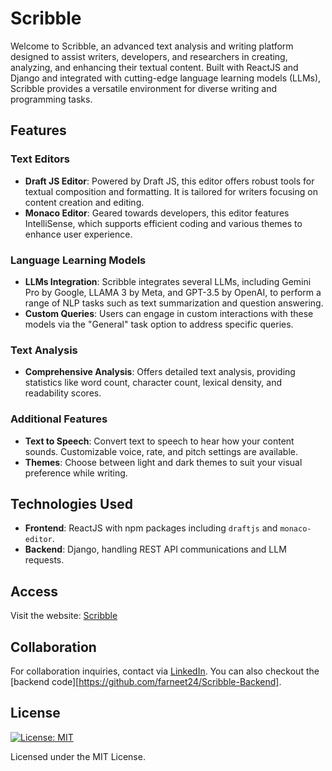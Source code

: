 # Scribble

Welcome to Scribble, an advanced text analysis and writing platform designed to assist writers, developers, and researchers in creating, analyzing, and enhancing their textual content. Built with ReactJS and Django and integrated with cutting-edge language learning models (LLMs), Scribble provides a versatile environment for diverse writing and programming tasks.

## Features

### Text Editors
- **Draft JS Editor**: Powered by Draft JS, this editor offers robust tools for textual composition and formatting. It is tailored for writers focusing on content creation and editing.
- **Monaco Editor**: Geared towards developers, this editor features IntelliSense, which supports efficient coding and various themes to enhance user experience.

### Language Learning Models
- **LLMs Integration**: Scribble integrates several LLMs, including Gemini Pro by Google, LLAMA 3 by Meta, and GPT-3.5 by OpenAI, to perform a range of NLP tasks such as text summarization and question answering.
- **Custom Queries**: Users can engage in custom interactions with these models via the "General" task option to address specific queries.

### Text Analysis
- **Comprehensive Analysis**: Offers detailed text analysis, providing statistics like word count, character count, lexical density, and readability scores.

### Additional Features
- **Text to Speech**: Convert text to speech to hear how your content sounds. Customizable voice, rate, and pitch settings are available.
- **Themes**: Choose between light and dark themes to suit your visual preference while writing.

## Technologies Used
- **Frontend**: ReactJS with npm packages including `draftjs` and `monaco-editor`.
- **Backend**: Django, handling REST API communications and LLM requests.

## Access
Visit the website: [Scribble](https://scribble-farneet.vercel.app/)

## Collaboration
For collaboration inquiries, contact via [LinkedIn](https://www.linkedin.com/in/farneet-singh-6b155b208/). You can also checkout the [backend code][https://github.com/farneet24/Scribble-Backend].

## License
[![License: MIT](https://img.shields.io/badge/License-MIT-yellow.svg)](https://opensource.org/licenses/MIT)

Licensed under the MIT License.
